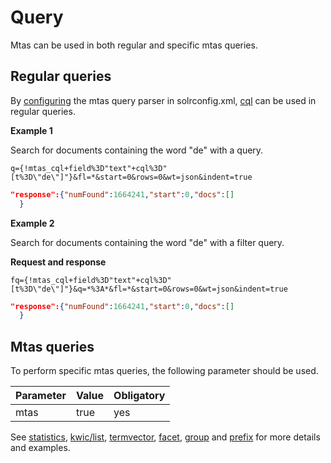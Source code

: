 # Query

Mtas can be used in both regular and specific mtas queries.

## Regular queries

By [configuring](search_configuration.html) the mtas query parser in solrconfig.xml, [cql](search_cql.html) can be used in regular queries. 

**Example 1**

Search for documents containing the word "de" with a query.

`q={!mtas_cql+field%3D"text"+cql%3D"[t%3D\"de\"]"}&fl=*&start=0&rows=0&wt=json&indent=true`

``` json
"response":{"numFound":1664241,"start":0,"docs":[]
  }
```

**Example 2**

Search for documents containing the word "de" with a filter query.

**Request and response**  

`fq={!mtas_cql+field%3D"text"+cql%3D"[t%3D\"de\"]"}&q=*%3A*&fl=*&start=0&rows=0&wt=json&indent=true`

``` json
"response":{"numFound":1664241,"start":0,"docs":[]
  }
```

## Mtas queries

To perform specific mtas queries, the following parameter should be used.

| Parameter   |  Value | Obligatory  |
|-------------|--------|-------------|
| mtas        | true   | yes         |

See [statistics](search_query_stats.html), 
[kwic/list](search_query_kwic_and_list.html), [termvector](search_query_termvector.html), [facet](search_query_facet.html), [group](search_query_group.html) and [prefix](search_query_prefix.html) for more details and examples.

